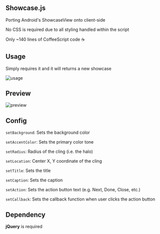 ## Showcase.js

Porting Android's ShowcaseView onto client-side

No CSS is required due to all styling handled within the script

Only ~140 lines of CoffeeScript code :coffee:

## Usage

Simply requires it and it will returns a new showcase

![usage](https://cloud.githubusercontent.com/assets/8536244/12004316/b0458c7e-ab8a-11e5-8ce3-4db8f0cbc1c5.png)

## Preview

![preview](https://cloud.githubusercontent.com/assets/8536244/12004303/366a31c6-ab89-11e5-9023-74f26b2feb4c.png)

## Config

`setBackground`: Sets the background color

`setAccentColor`: Sets the primary color tone

`setRadius`: Radius of the cling (i.e. the halo)

`setLocation`: Center X, Y coordinate of the cling

`setTitle`: Sets the title

`setCaption`: Sets the caption

`setAction`: Sets the action button text (e.g. Next, Done, Close, etc.)

`setCallback`: Sets the callback function when user clicks the action button

## Dependency

**jQuery** is required
